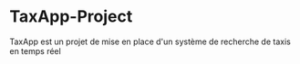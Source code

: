 # TaxApp-Project
TaxApp est un projet de mise en place d'un système de recherche de taxis en temps réel
